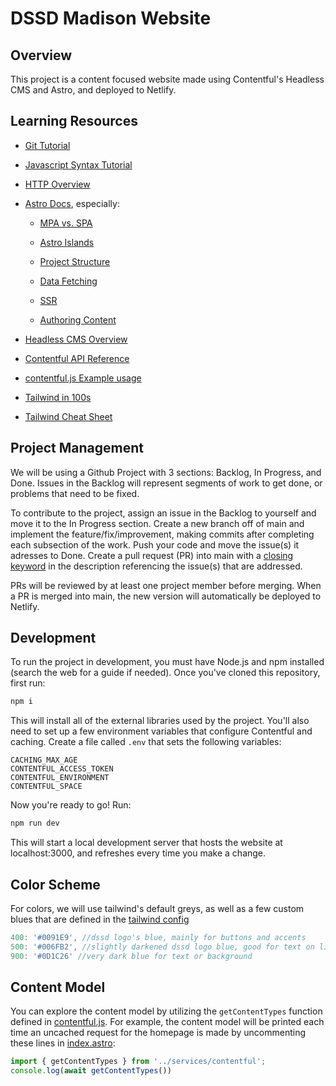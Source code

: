 # DSSD Madison Website

## Overview

This project is a content focused website made using Contentful's Headless CMS and Astro, and deployed to Netlify.

## Learning Resources

* [Git Tutorial](https://www.youtube.com/watch?v=8JJ101D3knE)

* [Javascript Syntax Tutorial](https://www.w3schools.com/js/js_syntax.asp)

* [HTTP Overview](https://developer.mozilla.org/en-US/docs/Web/HTTP/Overview)

* [Astro Docs](https://docs.astro.build/en/getting-started/), especially:

    * [MPA vs. SPA](https://docs.astro.build/en/concepts/mpa-vs-spa/)

    * [Astro Islands](https://docs.astro.build/en/concepts/islands/)

    * [Project Structure](https://docs.astro.build/en/core-concepts/project-structure/)

    * [Data Fetching](https://docs.astro.build/en/guides/data-fetching/)

    * [SSR](https://docs.astro.build/en/guides/server-side-rendering/)

    * [Authoring Content](https://docs.astro.build/en/guides/content/)

* [Headless CMS Overview](https://www.contentful.com/r/knowledgebase/what-is-headless-cms/)

* [Contentful API Reference](https://www.contentful.com/developers/docs/references/content-delivery-api/#/introduction/authentication)

* [contentful.js Example usage](https://github.com/contentful/the-example-app.nodejs/blob/master/services/contentful.js)

* [Tailwind in 100s](https://www.youtube.com/watch?v=mr15Xzb1Ook)

* [Tailwind Cheat Sheet](https://nerdcave.com/tailwind-cheat-sheet)

## Project Management

We will be using a Github Project with 3 sections: Backlog, In Progress, and Done. Issues in the Backlog will represent segments of work to get done, or problems that need to be fixed. 

To contribute to the project, assign an issue in the Backlog to yourself and move it to the In Progress section. Create a new branch off of main and implement the feature/fix/improvement, making commits after completing each subsection of the work. Push your code and move the issue(s) it adresses to Done. Create a pull request (PR) into main with a [closing keyword](https://docs.github.com/en/issues/tracking-your-work-with-issues/linking-a-pull-request-to-an-issue) in the description referencing the issue(s) that are addressed.

PRs will be reviewed by at least one project member before merging. When a PR is merged into main, the new version will automatically be deployed to Netlify.

## Development

To run the project in development, you must have Node.js and npm installed (search the web for a guide if needed). Once you've cloned this repository, first run:

```bash
npm i
```

This will install all of the external libraries used by the project. You'll also need to set up a few environment variables that configure Contentful and caching. Create a file called `.env` that sets the following variables:

```
CACHING_MAX_AGE
CONTENTFUL_ACCESS_TOKEN
CONTENTFUL_ENVIRONMENT
CONTENTFUL_SPACE
```

Now you're ready to go! Run:

```bash
npm run dev
```

This will start a local development server that hosts the website at localhost:3000, and refreshes every time you make a change.

## Color Scheme

For colors, we will use tailwind's default greys, as well as a few custom blues that are defined in the [tailwind config](tailwind.config.cjs)

```Javascript
400: '#0091E9', //dssd logo's blue, mainly for buttons and accents
500: '#006FB2', //slightly darkened dssd logo blue, good for text on light background
900: '#0D1C26' //very dark blue for text or background
```

## Content Model

You can explore the content model by utilizing the `getContentTypes` function defined in [contentful.js](src/services/contentful.js). For example, the content model will be printed each time an uncached request for the homepage is made by uncommenting these lines in [index.astro](src/pages/index.astro):

```Javascript
import { getContentTypes } from '../services/contentful';
console.log(await getContentTypes())
```








